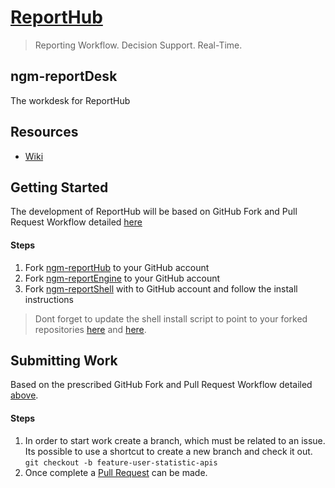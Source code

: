 # [ReportHub](http://reporthub.immap.org)

> Reporting Workflow. Decision Support. Real-Time.

## ngm-reportDesk
The workdesk for ReportHub

## Resources
* [Wiki](https://github.com/pfitzpaddy/ngm-reportDesk/wiki)

## Getting Started

The development of ReportHub will be based on GitHub Fork and Pull Request Workflow detailed [here](https://gist.github.com/Chaser324/ce0505fbed06b947d962)

#### Steps 
  1. Fork [ngm-reportHub](https://github.com/pfitzpaddy/ngm-reportHub) to your GitHub account
  2. Fork [ngm-reportEngine](https://github.com/pfitzpaddy/ngm-reportEngine) to your GitHub account
  3. Fork [ngm-reportShell](https://github.com/pfitzpaddy/reportShell) with to GitHub account and follow the install instructions
    
> Dont forget to update the shell install script to point to your forked repositories [here](https://github.com/pfitzpaddy/ngm-reportShell/blob/master/ngm-reporthub.shell.build.sh#L163) and [here](https://github.com/pfitzpaddy/ngm-reportShell/blob/master/ngm-reporthub.shell.build.sh#L182).

## Submitting Work

Based on the prescribed GitHub Fork and Pull Request Workflow detailed [above](https://gist.github.com/Chaser324/ce0505fbed06b947d962).

#### Steps 

  1. In order to start work create a branch, which must be related to an issue. Its possible to use a shortcut to create a new branch and check it out.
  `git checkout -b feature-user-statistic-apis`
  2. Once complete a [Pull Request](https://help.github.com/articles/about-pull-requests/) can be made.

